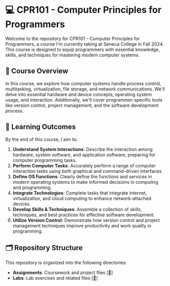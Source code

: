 # 💻 CPR101 - Computer Principles for Programmers

Welcome to the repository for CPR101 - Computer Principles for Programmers, a course I'm currently taking at Seneca College in Fall 2024. This course is designed to equip programmers with essential knowledge, skills, and techniques for mastering modern computer systems. 

## 🚀 Course Overview
In this course, we explore how computer systems handle process control, multitasking, virtualization, file storage, and network communications. We'll delve into essential hardware and device concepts, operating system usage, and interaction. Additionally, we'll cover programmer-specific tools like version control, project management, and the software development process.

## 🎯 Learning Outcomes
By the end of this course, I aim to:
1. **Understand System Interactions**: Describe the interaction among hardware, system software, and application software, preparing for computer programming tasks.
2. **Perform Computer Tasks**: Accurately perform a range of computer interaction tasks using both graphical and command-driven interfaces.
3. **Define OS Functions**: Clearly define the functions and services in modern operating systems to make informed decisions in computing and programming.
4. **Integrate Technologies**: Complete tasks that integrate internet, virtualization, and cloud computing to enhance network-attached devices.
5. **Develop Skills & Techniques**: Assemble a collection of skills, techniques, and best practices for effective software development.
6. **Utilize Version Control**: Demonstrate how version control and project management techniques improve productivity and work quality in programming.

## 🗂 Repository Structure
This repository is organized into the following directories:
- **Assignments**: Coursework and project files [📂]
- **Labs**: Lab exercises and related files [🔬]

